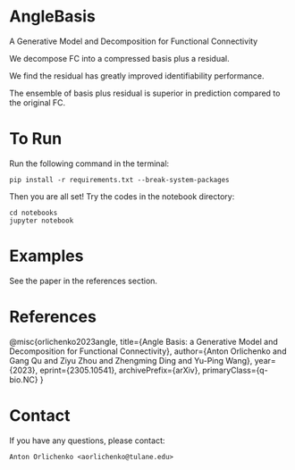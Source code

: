 # AngleBasis
A Generative Model and Decomposition for Functional Connectivity

We decompose FC into a compressed basis plus a residual.

We find the residual has greatly improved identifiability performance.

The ensemble of basis plus residual is superior in prediction compared to the original FC.

# To Run
Run the following command in the terminal:

```
pip install -r requirements.txt --break-system-packages
```

Then you are all set! Try the codes in the notebook directory:

```
cd notebooks
jupyter notebook
```

# Examples

See the paper in the references section.

# References
@misc{orlichenko2023angle,
      title={Angle Basis: a Generative Model and Decomposition for Functional Connectivity}, 
      author={Anton Orlichenko and Gang Qu and Ziyu Zhou and Zhengming Ding and Yu-Ping Wang},
      year={2023},
      eprint={2305.10541},
      archivePrefix={arXiv},
      primaryClass={q-bio.NC}
}

# Contact
If you have any questions, please contact:

```
Anton Orlichenko <aorlichenko@tulane.edu>
```
